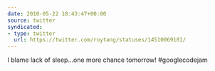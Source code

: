 ```yaml
---
date: 2010-05-22 18:43:47+00:00
source: twitter
syndicated:
- type: twitter
  url: https://twitter.com/roytang/statuses/14510069181/
---
```


I blame lack of sleep...one more chance tomorrow! #googlecodejam